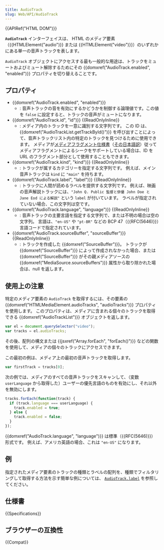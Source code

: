 ```yaml
---
title: AudioTrack
slug: Web/API/AudioTrack
---
```

{{APIRef("HTML DOM")}}

**`AudioTrack`** インターフェイスは、 HTML のメディア要素（{{HTMLElement("audio")}} または {{HTMLElement("video")}}）のいずれかにある単一の音声トラックを表します。

`AudioTrack` オブジェクトにアクセスする最も一般的な用途は、トラックをミュートおよびミュート解除するためにその {{domxref("AudioTrack.enabled", "enabled")}} プロパティを切り替えることです。

## プロパティ

- {{domxref("AudioTrack.enabled", "enabled")}}
  - : 音声トラックの音を有効にするかどうかを制御する論理値です。この値を `false` に設定すると、トラックの音声がミュートになります。
- {{domxref("AudioTrack.id", "id")}} {{ReadOnlyInline}}
  - : メディア内のトラックを一意に識別する文字列です。 この ID は、{{domxref("AudioTrackList.getTrackById()")}} を呼び出すことによって、音声トラックリスト内の特定のトラックを見つけるために使用できます。 メディアが[メディアフラグメント仕様書](https://www.w3.org/TR/media-frags/)（[その日本語訳](http://www.asahi-net.or.jp/~ax2s-kmtn/internet/media/REC-media-frags-10-20120925.html)）従ってメディアフラグメントによるシークをサポートしている場合は、ID を URL のフラグメント部分として使用することもできます。
- {{domxref("AudioTrack.kind", "kind")}} {{ReadOnlyInline}}
  - : トラックが属するカテゴリーを指定する文字列です。 例えば、メイン音声トラックは `kind` に `"main"` を持ちます。
- {{domxref("AudioTrack.label", "label")}} {{ReadOnlyInline}}
  - : トラックに人間が読めるラベルを提供する文字列です。 例えば、映画の音声解説トラックには、`"John Q. Public 監督と俳優 John Doe と Jane Eod による解説"` という `label` が付いています。 ラベルが指定されていない場合、この文字列は空です。
- {{domxref("AudioTrack.language", "language")}} {{ReadOnlyInline}}
  - : 音声トラックの主要言語を指定する文字列で、または不明の場合は空の文字列。 言語は、`"en-US"` や `"pt-BR"` などの BCP 47（{{RFC(5646)}}）言語コードで指定されています。
- {{domxref("AudioTrack.sourceBuffer", "sourceBuffer")}} {{ReadOnlyInline}}
  - : トラックを作成した {{domxref("SourceBuffer")}}。 トラックが {{domxref("SourceBuffer")}} によって作成されなかった場合、または {{domxref("SourceBuffer")}} がその親メディアソースの {{domxref("MediaSource.sourceBuffers")}} 属性から取り除かれた場合は、null を返します。

## 使用上の注意

特定のメディア要素の `AudioTrack` を取得するには、その要素の {{domxref("HTMLMediaElement.audioTracks", "audioTracks")}} プロパティを使用します。 このプロパティは、メディアに含まれる個々のトラックを取得できる {{domxref("AudioTrackList")}} オブジェクトを返します。

```js
var el = document.querySelector("video");
var tracks = el.audioTracks;
```

その後、配列の構文または {{jsxref("Array.forEach", "forEach()")}} などの関数を使用して、メディアの個々のトラックにアクセスできます。

この最初の例は、メディア上の最初の音声トラックを取得します。

```js
var firstTrack = tracks[0];
```

次の例では、メディアのすべての音声トラックをスキャンして、（変数 `userLanguage` から取得した）ユーザーの優先言語のものを有効にし、それ以外を無効にします。

```js
tracks.forEach(function(track) {
  if (track.language === userLanguage) {
    track.enabled = true;
  } else {
    track.enabled = false;
  }
});
```

{{domxref("AudioTrack.language", "language")}} は標準（{{RFC(5646)}}）形式です。 例えば、アメリカ英語の場合、これは `"en-US"` になります。

## 例

指定されたメディア要素のトラックの種類とラベルの配列を、種類でフィルタリングして取得する方法を示す簡単な例については、 [`AudioTrack.label`](/ja/docs/Web/API/AudioTrack/label#例) を参照してください。

## 仕様書

{{Specifications}}

## ブラウザーの互換性

{{Compat}}
